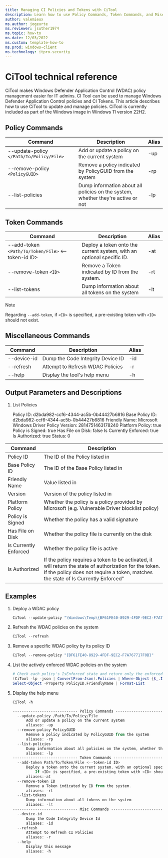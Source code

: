 ```yaml
---
title: Managing CI Policies and Tokens with CiTool
description: Learn how to use Policy Commands, Token Commands, and Miscellaneous Commands in CiTool
author: valemieux
ms.author: jogeurte
ms.reviewer: jsuther1974
ms.topic: how-to
ms.date: 12/03/2022
ms.custom: template-how-to
ms.prod: windows-client
ms.technology: itpro-security
---
```


# CiTool technical reference

CiTool makes Windows Defender Application Control (WDAC) policy management easier for IT admins.  CI Tool can be used to manage Windows Defender Application Control policies and CI Tokens. This article describes how to use CiTool to update and manage policies.  CiTool is currently included as part of the Windows image in Windows 11 version 22H2.

## Policy Commands

| Command | Description | Alias |
|--------|---------|---------|
| --update-policy `</Path/To/Policy/File>` | Add or update a policy on the current system | -up |
| --remove-policy `<PolicyGUID>` | Remove a policy indicated by PolicyGUID from the system | -rp |
| --list-policies | Dump information about all policies on the system, whether they're active or not | -lp |

## Token Commands

| Command | Description | Alias |
|--------|---------|---------|
| --add-token `<Path/To/Token/File>` <--token-id ID> | Deploy a token onto the current system, with an optional specific ID. | -at |
| --remove-token `<ID>` | Remove a Token indicated by ID from the system. | -rt |
| --list-tokens | Dump information about all tokens on the system | -lt |

> [!NOTE]
> Regarding `--add-token`, if `<ID>` is specified, a pre-existing token with `<ID>` should not exist.

## Miscellaneous Commands

| Command | Description | Alias |
|--------|---------|---------|
| --device-id | Dump the Code Integrity Device ID | -id |
| --refresh | Attempt to Refresh WDAC Policies | -r |
| --help | Display the tool's help menu | -h |

## Output Parameters and Descriptions

1. List Policies

    Policy ID: d2bda982-ccf6-4344-ac5b-0b44427b6816
    Base Policy ID: d2bda982-ccf6-4344-ac5b-0b44427b6816
    Friendly Name: Microsoft Windows Driver Policy
    Version: 2814751463178240
    Platform Policy: true
    Policy is Signed: true
    Has File on Disk: false
    Is Currently Enforced: true
    Is Authorized: true
    Status: 0

| Command | Description |
|--------|---------|
| Policy ID | The ID of the Policy listed in <PolicyID>
| Base Policy ID | The ID of the Base Policy listed in <BasePolicyID>
| Friendly Name | Value listed in <Setting Provider="PolicyInfo" Key="Information" ValueName="Name">
| Version | Version of the policy listed in <VersionEx> 
| Platform Policy | Whether the policy is a policy provided by Microsoft (e.g. Vulnerable Driver blocklist policy)
| Policy is Signed | Whether the policy has a valid signature
| Has File on Disk | Whether the policy file is currently on the disk
| Is Currently Enforced | Whether the policy file is active
| Is Authorized | If the policy requires a token to be activated, it will return the state of authorization for the token. If the policy does not require a token, matches the state of Is Currently Enforced"

## Examples

1. Deploy a WDAC policy

    ```powershell
    CiTool --update-policy "\Windows\Temp\{BF61FE40-8929-4FDF-9EC2-F7A767717F0B}.cip"
    ```

2. Refresh the WDAC policies on the system

    ```powershell
    CiTool --refresh
    ```

3. Remove a specific WDAC policy by its policy ID

    ```powershell
    CiTool --remove-policy "{BF61FE40-8929-4FDF-9EC2-F7A767717F0B}"
    ```

4. List the actively enforced WDAC policies on the system

    ```powershell
    # Check each policy's IsEnforced state and return only the enforced policies
    (CiTool -lp -json | ConvertFrom-Json).Policies | Where-Object {$_.IsEnforced -eq "True"} |
    Select-Object -Property PolicyID,FriendlyName | Format-List
    ```

5. Display the help menu

    ```powershell
    CiTool -h

    ----------------------------- Policy Commands ---------------------------------
      --update-policy /Path/To/Policy/File
          Add or update a policy on the current system
          aliases: -up
      --remove-policy PolicyGUID
          Remove a policy indicated by PolicyGUID from the system
          aliases: -rp
      --list-policies
          Dump information about all policies on the system, whether they be active or not
          aliases: -lp
    ----------------------------- Token Commands ---------------------------------
      --add-token Path/To/Token/File <--token-id ID>
          Deploy a token onto the current system, with an optional specific ID
              If <ID> is specified, a pre-existing token with <ID> should not exist.
          aliases:-at
      --remove-token ID
          Remove a Token indicated by ID from the system.
          aliases: -rt
      --list-tokens
          Dump information about all tokens on the system
          aliases: -lt
    ----------------------------- Misc Commands ---------------------------------
      --device-id
          Dump the Code Integrity Device Id
          aliases: -id
      --refresh
          Attempt to Refresh CI Policies
          aliases: -r
      --help
          Display this message
          aliases: -h
    ```
